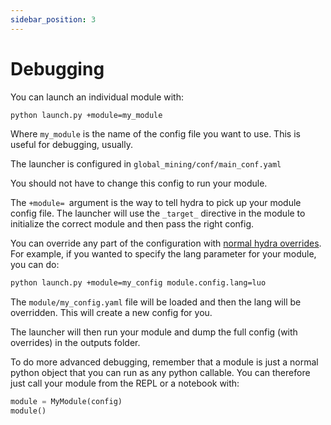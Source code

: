 ```yaml
---
sidebar_position: 3
---
```


# Debugging

You can launch an individual module with:

```bash
python launch.py +module=my_module
```

Where `my_module` is the name of the config file you want to use. This is useful for debugging, usually.

The launcher is configured in `global_mining/conf/main_conf.yaml`

You should not have to change this config to run your module.

The `+module= `argument is the way to tell hydra to pick up your module config file. The launcher will use the `_target_` directive in the module to initialize the correct module and then pass the right config.

You can override any part of the configuration with [normal hydra overrides](https://hydra.cc/docs/1.0/advanced/override_grammar/basic/#basic-override-syntax). For example, if you wanted to specify the lang parameter for your module, you can do:

```bash
python launch.py +module=my_config module.config.lang=luo
```

The `module/my_config.yaml` file will be loaded and then the lang will be overridden. This will create a new config for you.

The launcher will then run your module and dump the full config (with overrides) in the outputs folder.

To do more advanced debugging, remember that a module is just a normal python object that you can run as any python callable. You can therefore just call your module from the REPL or a notebook with:

```python
module = MyModule(config)
module()
```
